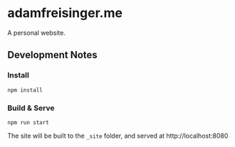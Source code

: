 # adamfreisinger.me
A personal website.

## Development Notes
### Install
```
npm install
```

### Build & Serve
```
npm run start
```
The site will be built to the `_site` folder, and served at http://localhost:8080
